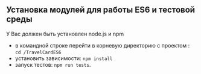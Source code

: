 ## Установка модулей для работы ES6 и тестовой среды

У Вас должен быть установлен node.js и npm

* в командной строке перейти в корневую директорию с проектом : `cd /TravelCardES6`
* установить зависимости: `npm install`
* запуск тестов: `npm run tests`.
 




